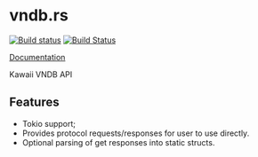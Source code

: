 vndb.rs
==============

[![Build status](https://ci.appveyor.com/api/projects/status/t724aobabcjeq675/branch/master?svg=true)](https://ci.appveyor.com/project/DoumanAsh/vndb-rs/branch/master)
[![Build Status](https://travis-ci.org/DoumanAsh/vndb.rs.svg?branch=master)](https://travis-ci.org/DoumanAsh/vndb.rs)

[Documentation](https://docs.rs/vndb)

Kawaii VNDB API

## Features
* Tokio support;
* Provides protocol requests/responses for user to use directly.
* Optional parsing of get responses into static structs.
